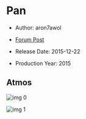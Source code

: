 # Pan

* Author: aron7awol

* [Forum Post](https://www.avsforum.com/threads/bass-eq-for-filtered-movies.2995212/post-58092668)

* Release Date: 2015-12-22
* Production Year: 2015

## Atmos

![img 0](https://i.imgur.com/UiFRZad.jpg)

![img 1](https://i.imgur.com/SgsvxSD.jpg)

